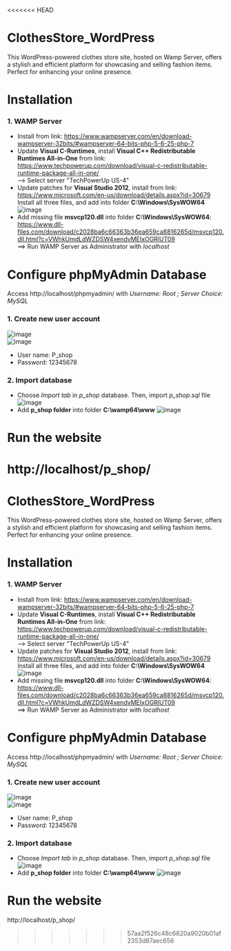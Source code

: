 <<<<<<< HEAD
# ClothesStore_WordPress
This WordPress-powered clothes store site, hosted on Wamp Server, offers a stylish and efficient platform for showcasing and selling fashion items. Perfect for enhancing your online presence.

# Installation
### 1. WAMP Server
   * Install from link: https://www.wampserver.com/en/download-wampserver-32bits/#wampserver-64-bits-php-5-6-25-php-7
   * Update **Visual C-Runtimes**, install **Visual C++ Redistributable Runtimes All-in-One** from link: https://www.techpowerup.com/download/visual-c-redistributable-runtime-package-all-in-one/
     <br/>--> Select server "TechPowerUp US-4"
   * Update patches for **Visual Studio 2012**, install from link: https://www.microsoft.com/en-us/download/details.aspx?id=30679
     <br/> Install all three files, and add into folder **C:\Windows\SysWOW64**<br/>
     ![image](https://github.com/user-attachments/assets/5b30fb13-7ee0-4ebc-99d7-34d853e909d9)
   * Add missing file **msvcp120.dll** into folder **C:\Windows\SysWOW64**: https://www.dll-files.com/download/c2028ba6c66363b36ea659ca8816265d/msvcp120.dll.html?c=VWhkUmdLdWZDSW4xendvMEIxOGRlUT09
<br/>==> Run WAMP Server as Administrator with *localhost*

# Configure phpMyAdmin Database
Access http://localhost/phpmyadmin/ with *Username: Root ; Server Choice: MySQL*
### 1. Create new user account
  ![image](https://github.com/user-attachments/assets/4da597c0-8e9b-44e9-ba42-e01e39a6ba3a)
<br/>
  ![image](https://github.com/user-attachments/assets/adc949f2-8445-4251-98d7-796a23d50528)
<br/>
  * User name: P_shop
  * Password: 12345678
    
### 2. Import database
  * Choose *Import tab* in *p_shop* database. Then, import *p_shop.sql* file
![image](https://github.com/user-attachments/assets/63672b89-00cd-403e-8295-4c0ea54aeb88)
  * Add **p_shop folder** into folder **C:\wamp64\www**
![image](https://github.com/user-attachments/assets/4421eca6-8560-4ebe-b8fe-7c01d75f6876)

# Run the website
http://localhost/p_shop/
=======
# ClothesStore_WordPress
This WordPress-powered clothes store site, hosted on Wamp Server, offers a stylish and efficient platform for showcasing and selling fashion items. Perfect for enhancing your online presence.

# Installation
### 1. WAMP Server
   * Install from link: https://www.wampserver.com/en/download-wampserver-32bits/#wampserver-64-bits-php-5-6-25-php-7
   * Update **Visual C-Runtimes**, install **Visual C++ Redistributable Runtimes All-in-One** from link: https://www.techpowerup.com/download/visual-c-redistributable-runtime-package-all-in-one/
     <br/>--> Select server "TechPowerUp US-4"
   * Update patches for **Visual Studio 2012**, install from link: https://www.microsoft.com/en-us/download/details.aspx?id=30679
     <br/> Install all three files, and add into folder **C:\Windows\SysWOW64**<br/>
     ![image](https://github.com/user-attachments/assets/5b30fb13-7ee0-4ebc-99d7-34d853e909d9)
   * Add missing file **msvcp120.dll** into folder **C:\Windows\SysWOW64**: https://www.dll-files.com/download/c2028ba6c66363b36ea659ca8816265d/msvcp120.dll.html?c=VWhkUmdLdWZDSW4xendvMEIxOGRlUT09
<br/>==> Run WAMP Server as Administrator with *localhost*

# Configure phpMyAdmin Database
Access http://localhost/phpmyadmin/ with *Username: Root ; Server Choice: MySQL*
### 1. Create new user account
  ![image](https://github.com/user-attachments/assets/4da597c0-8e9b-44e9-ba42-e01e39a6ba3a)
<br/>
  ![image](https://github.com/user-attachments/assets/adc949f2-8445-4251-98d7-796a23d50528)
<br/>
  * User name: P_shop
  * Password: 12345678
    
### 2. Import database
  * Choose *Import tab* in *p_shop* database. Then, import *p_shop.sql* file
![image](https://github.com/user-attachments/assets/63672b89-00cd-403e-8295-4c0ea54aeb88)
  * Add **p_shop folder** into folder **C:\wamp64\www**
![image](https://github.com/user-attachments/assets/4421eca6-8560-4ebe-b8fe-7c01d75f6876)

# Run the website
http://localhost/p_shop/
>>>>>>> 57aa2f526c48c6820a9020b01af2353d87aec656
